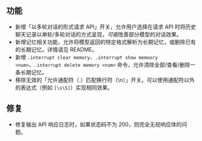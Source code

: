 ## 功能

- 新增「以多轮对话的形式请求 API」开关，允许用户选择在请求 API 时将历史聊天记录以单轮/多轮对话的方式呈现，*可能*改善部分模型的对话效果。
- 新增记忆相关功能，允许将模型返回的特定格式解析为长期记忆，或删除已有的长期记忆。详情请见 README。
- 新增 `.interrupt clear memory`、`.interrupt show memoory <num>`、`.interrupt delete memory <num>` 命令，允许清除全部/查看/删除一条长期记忆。
- 移除无效的「允许通配符（.）匹配换行符（\n）」开关。可以使用通配符以外的表达式（例如 `[\s\S]`）实现相同效果。

## 修复

- 修复输出 API 响应日志时，如果状态码不为 200，则完全无视响应体的问题。
